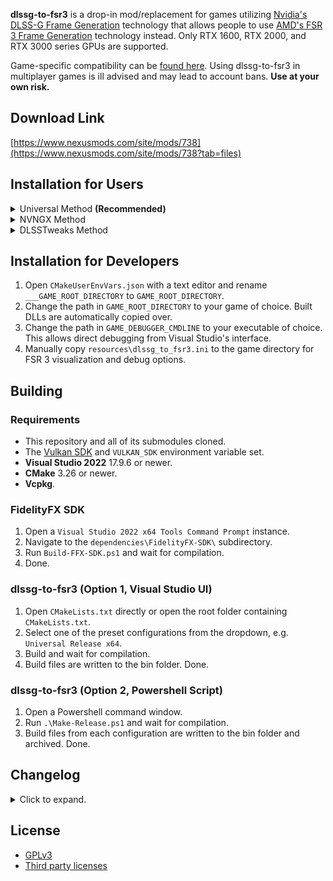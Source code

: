 **dlssg-to-fsr3** is a drop-in mod/replacement for games utilizing [Nvidia's DLSS-G Frame Generation](https://nvidianews.nvidia.com/news/nvidia-introduces-dlss-3-with-breakthrough-ai-powered-frame-generation-for-up-to-4x-performance) technology that allows people to use [AMD's FSR 3 Frame Generation](https://github.com/GPUOpen-LibrariesAndSDKs/FidelityFX-SDK) technology instead. Only RTX 1600, RTX 2000, and RTX 3000 series GPUs are supported.

Game-specific compatibility can be [found here](https://github.com/Nukem9/dlssg-to-fsr3/wiki/Game-Compatibility-List). Using dlssg-to-fsr3 in multiplayer games is ill advised and may lead to account bans. **Use at your own risk.**

## Download Link

[https://www.nexusmods.com/site/mods/738](https://www.nexusmods.com/site/mods/738?tab=files)

## Installation for Users

<details>
<summary>Universal Method <b>(Recommended)</b></summary><br/>

  1. Pick **one** of the included generic DLLs to use. Possible options are `version.dll`, `winhttp.dll`, or `dbghelp.dll`. We'll choose `version.dll` in this example.
  2. Find your game's installation folder. For Hogwarts Legacy, this is the directory containing `HogwartsLegacy.exe`. An example path is `C:\Program Files (x86)\Steam\steamapps\common\Hogwarts Legacy\Phoenix\Binaries\Win64\`.
  3. Copy `dlssg_to_fsr3_amd_is_better.dll` and `version.dll` to your game's installation folder.
  4. Done. A log file named `dlssg_to_fsr3.log` will be created after you launch the game.

</details>

<details>
<summary>NVNGX Method</summary><br/>

  1. Double click on `DisableNvidiaSignatureChecks.reg` and select **Run**. Click **Yes** on the next few dialogs.
  2. Find your game's installation folder. For Cyberpunk 2077, this is the directory containing `Cyberpunk2077.exe`. An example path is `C:\Program Files (x86)\Steam\steamapps\common\Cyberpunk 2077\bin\x64\`.
  3. Copy `dlssg_to_fsr3_amd_is_better.dll` and the new `nvngx.dll` to your game's installation folder.
  4. A log file named `dlssg_to_fsr3.log` will be created after you launch the game.

</details>

<details>
<summary>DLSSTweaks Method</summary><br/>

  1. Please see the [included readme](/resources/read_me_dlsstweaks.txt).

</details>

## Installation for Developers

1. Open `CMakeUserEnvVars.json` with a text editor and rename `___GAME_ROOT_DIRECTORY` to `GAME_ROOT_DIRECTORY`.
2. Change the path in `GAME_ROOT_DIRECTORY` to your game of choice. Built DLLs are automatically copied over.
3. Change the path in `GAME_DEBUGGER_CMDLINE` to your executable of choice. This allows direct debugging from Visual Studio's interface.
4. Manually copy `resources\dlssg_to_fsr3.ini` to the game directory for FSR 3 visualization and debug options.

## Building

### Requirements

- This repository and all of its submodules cloned.
- The [Vulkan SDK](https://vulkan.lunarg.com/) and `VULKAN_SDK` environment variable set.
- **Visual Studio 2022** 17.9.6 or newer.
- **CMake** 3.26 or newer.
- **Vcpkg**.

### FidelityFX SDK

1. Open a `Visual Studio 2022 x64 Tools Command Prompt` instance.
2. Navigate to the `dependencies\FidelityFX-SDK\` subdirectory.
3. Run `Build-FFX-SDK.ps1` and wait for compilation.
4. Done.

### dlssg-to-fsr3 (Option 1, Visual Studio UI)

1. Open `CMakeLists.txt` directly or open the root folder containing `CMakeLists.txt`.
2. Select one of the preset configurations from the dropdown, e.g. `Universal Release x64`.
3. Build and wait for compilation.
4. Build files are written to the bin folder. Done.

### dlssg-to-fsr3 (Option 2, Powershell Script)

1. Open a Powershell command window.
2. Run `.\Make-Release.ps1` and wait for compilation.
3. Build files from each configuration are written to the bin folder and archived. Done.

## Changelog

<details>
  <summary>Click to expand.</summary><br/>

**Version 0.140**

- Updates build script to PowerShell so that PIX dependencies can be fetched automatically and opens a VS instance.
- Adds FFX SDK 1.1.4 as a submodule.
- Sets SDK to MT instead of MD using flags.
- Adds BackendContext_DX12 in wrapper as AMD has hidden it.
- Resolves backbuffer hudless bug where backbuffer was HDR10 and hudless FP16 (bug introduced post SDK update).
- Note: Only DirectX games have been tested due to lack of Vulkan DLSS-G titles owned. Vulkan HDR mismatch behavior is unknown.

**Version 0.130**

- Added support for newer Streamline plugin interposer paths.
- Added logging for Vulkan present metering availability.

**Version 0.123**

- Added a warning prompt because Monster Hunter Wilds crashes without REFramework installed. Once again, multiplayer games aren't supported.

**Version 0.122**

- Removed a workaround for Indiana Jones and the Great Circle as it is no longer necessary.

**Version 0.121**

- Added additional error logging.
- Added future proofing for RTX Remix-based games.
- Fixed issues reading configuration settings when supplied through environment variables.

**Version 0.120**

- Added support for intercepting/hooking over-the-air Streamline plugin updates with the Universal edition.
- Added support for games that pass in bidirectional distortion field resources.
- Added workarounds to support Indiana Jones and the Great Circle.
- Added workarounds to better support RTX Remix-based games.
- Added workarounds for games providing incorrect camera far, near, and field of view values.
- Migrated to the latest AMD FidelityFX SDK (v1.1 -> v1.1.3).
- Fixed occasional blurry rectangle (interpolation rect) issues when switching upscalers or changing output resolutions.

**Version 0.110**

- Added native Vulkan support for FSR 3.1.

**Version 0.100**

- Tentative support for FSR 3.1 frame generation.
- Added extremely experimental support for Vulkan. Expect artifacts and disocclusion issues.
- Implemented even more aggressive hooking in the universal variants due to recent DLSS SDK changes.
- Revised a number of debug log prints.

**Version 0.90**

- Added a Universal zip archive for maximum game support. Separate READ ME.txts are included within each folder. Registry key tweaks are not required.
- Universal DLLs now automatically disable the EGS overlay due to hooking conflicts.
- Universal DLLs now bypass GPU architecture checks for stubborn games (Dying Light 2, Returnal).
- HDR luminance values are now queried from the active monitor, falling back to defaults when necessary.
- Fixed GPU driver crashes in Dying Light 2 with universal DLLs.
- Hardware accelerated GPU scheduling status is now logged.

**Version 0.81**

- Fixed GPU hangs in certain games with major scene transitions (e.g. The Witcher 3).
- Miscellaneous smaller stability fixes and error checking.
- Added the ability to rename nvngx.dll to version.dll, winhttp.dll, or dbghelp.dll to avoid the registry key signature override requirement.

**Version 0.80**

- Hopefully fixed all texture format conversion crashes (e.g. Hogwarts Legacy).
- Improved error logging, again.

**Version 0.70**

- Error checking code rewritten.
- Logging code rewritten.
- Added better support for texture dimensions/formats changing at runtime.
- Added a developer config option to show only interpolated frames.
- Improved nvngx wrapper dll compatibility.

**Version 0.60**

- The nag prompt at startup has been removed.
- Added a log file ("dlssg_to_fsr3.log") in the game directory.
- Added support for developer options and debug overlay ("dlssg_to_fsr3.ini").
- More stability fixes.

**Version 0.50**

- Experimental format conversion support. This mainly includes HDR-enabled games along with mismatched UI render target formats.

**Version 0.41**

- Fixed accidental inclusion of debug overlay.

**Version 0.40**

- Replaced dbghelp.dll with nvngx.dll for better game compatibility. Please delete the old dbghelp.dll version from earlier releases.
- DisableNvidiaSignatureChecks.reg is now required for usage in games.
- Various stability fixes.

**Version 0.30**

- Fixed numerous game crashes (e.g. Starfield).

**Version 0.21**

- Fixed a typo in DLL path determination.
- Added explicit binary license.

**Version 0.20**

- First working build.

**Version 0.10**

- Initial test release.

</details>

## License

- [GPLv3](LICENSE.md)
- [Third party licenses](/resources/binary_dist_license.txt)
